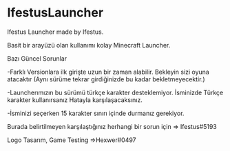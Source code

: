 # IfestusLauncher
Ifestus Launcher made by Ifestus.

Basit bir arayüzü olan kullanımı kolay Minecraft Launcher.

Bazı Güncel Sorunlar

-Farklı Versionlara ilk girişte uzun bir zaman alabilir. Bekleyin sizi oyuna atacaktır
(Aynı sürüme tekrar girdiğinizde bu kadar bekletmeyecektir.)

-Launcherımızın bu sürümü türkçe karakter desteklemiyor.
İsminizde Türkçe karakter kullanırsanız Hatayla karşılaşacaksınız.

-İsminizi seçerken 15 karakter sınırı içinde durmanız gerekiyor.

Burada belirtilmeyen karşılaştığınız herhangi bir sorun için => Ifestus#5193

Logo Tasarım, Game Testing =>Hexwer#0497

